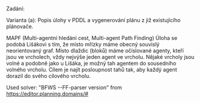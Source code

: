 Zadání:

Varianta (a): Popis úlohy v PDDL a vygenerování plánu z již existujícího plánovače.

MAPF (Multi-agentní hledání cest, Multi-agent Path Finding)
Úloha se podobá Lišákovi s tím, že místo mřízky máme obecný souvislý neorientovaný graf. Místo dlaždic (bloků) máme očíslované agenty, kteří jsou ve vrcholech, vždy nejvýše jeden agent ve vrcholu. Nějaké vrcholy jsou volné a podobně jako u Lišáka, je možný tah agentem do sousedního volného vrcholu. Cílem je najít posloupnost tahů tak, aby každý agent dorazil do svého cílového vrcholu.

Used solver: "BFWS --FF-parser version" from https://editor.planning.domains/#

